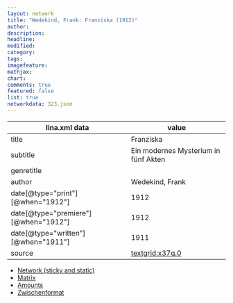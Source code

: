 ```yaml
---
layout: network
title: "Wedekind, Frank: Franziska (1912)"
author:
description:
headline:
modified:
category:
tags:
imagefeature: 
mathjax: 
chart: 
comments: true
featured: false
list: true
networkdata: 323.json
---
```

lina.xml data  | value
------------- | -------------
title|Franziska
subtitle|Ein modernes Mysterium in fünf Akten
genretitle|
author|Wedekind, Frank
date[@type="print"][@when="1912"]|1912
date[@type="premiere"][@when="1912"]|1912
date[@type="written"][@when="1911"]|1911
source|[textgrid:x37q.0](https://textgridlab.org/1.0/tgcrud-public/rest/textgrid:x37q.0/data)



* [Network (sticky and static)](/network323)
* [Matrix](/matrix323)
* [Amounts](/amounts323)
* [Zwischenformat](/lina323 )

